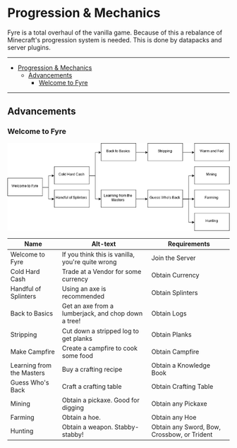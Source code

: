 # Progression & Mechanics

Fyre is a total overhaul of the vanilla game. Because of this a rebalance of Minecraft's progression system
is needed. This is done by datapacks and server plugins.

---

- [Progression & Mechanics](#progression--mechanics)
	- [Advancements](#advancements)
		- [Welcome to Fyre](#welcome-to-fyre)

---

## Advancements

### Welcome to Fyre

![Flowchart of Welcome Advancements](img/Advancements-Welcome.png)

| Name                      | Alt-text                                            | Requirements                                |
| ------------------------- | --------------------------------------------------- | ------------------------------------------- |
| Welcome to Fyre           | If you think this is vanilla, you're quite wrong    | Join the Server                             |
| Cold Hard Cash            | Trade at a Vendor for some currency                 | Obtain Currency                             |
| Handful of Splinters      | Using an axe is recommended                         | Obtain Splinters                            |
| Back to Basics            | Get an axe from a lumberjack, and chop down a tree! | Obtain Logs                                 |
| Stripping                 | Cut down a stripped log to get planks               | Obtain Planks                               |
| Make Campfire             | Create a campfire to cook some food                 | Obtain Campfire                             |
| Learning from the Masters | Buy a crafting recipe                               | Obtain a Knowledge Book                     |
| Guess Who's Back          | Craft a crafting table                              | Obtain Crafting Table                       |
| Mining                    | Obtain a pickaxe. Good for digging                  | Obtain any Pickaxe                          |
| Farming                   | Obtain a hoe.                                       | Obtain any Hoe                              |
| Hunting                   | Obtain a weapon. Stabby-stabby!                     | Obtain any Sword, Bow, Crossbow, or Trident |
